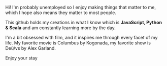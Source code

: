 Hi! I'm probably unemployed so I enjoy making things that matter to me, which I hope also means they matter to most people.

This github holds my creations in what I know which is **JavaScript, Python & Scala** and am constantly learning more by the day.
 
I'm a bit obsessed with film, and it inspires me through every facet of my life. My favorite movie is Columbus by Kogonada, my favorite show is Deü/vs by Alex Garland.

Enjoy your stay
